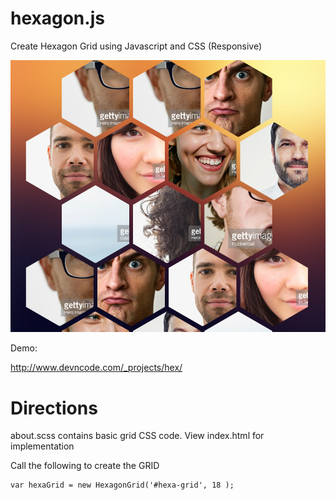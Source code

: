 # hexagon.js
Create Hexagon Grid using Javascript and CSS (Responsive)

![Alt text](/assets/img/gitpic.png?raw=true "Hexagon Grid")

Demo:

http://www.devncode.com/_projects/hex/

Directions
==============

about.scss contains basic grid CSS code. View index.html for implementation


Call the following to create the GRID

	var hexaGrid = new HexagonGrid('#hexa-grid', 18	);

